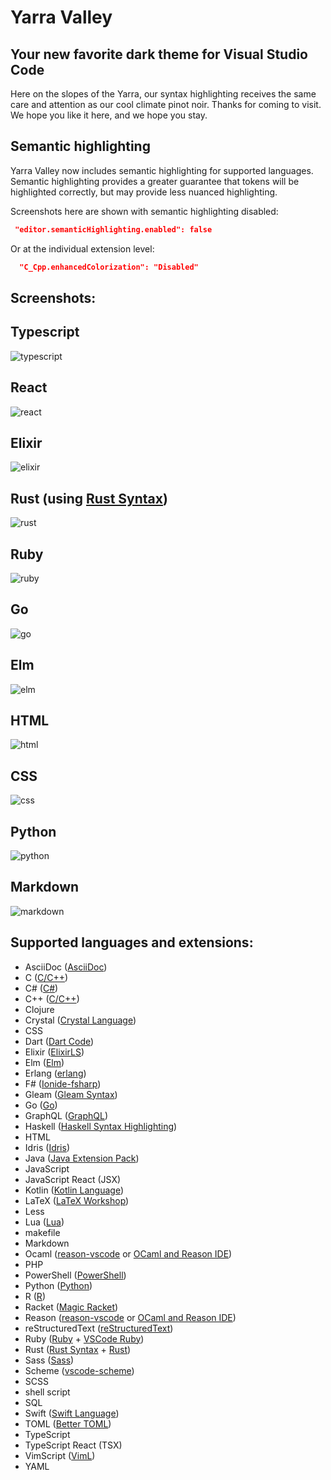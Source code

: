 # Yarra Valley
## Your new favorite dark theme for Visual Studio Code

Here on the slopes of the Yarra, our syntax highlighting receives the same care and attention as our cool climate pinot noir. Thanks for coming to visit. We hope you like it here, and we hope you stay.

## Semantic highlighting

Yarra Valley now includes semantic highlighting for supported languages. Semantic highlighting provides a greater guarantee that tokens will be highlighted correctly, but may provide less nuanced highlighting.

Screenshots here are shown with semantic highlighting disabled:

```json
 "editor.semanticHighlighting.enabled": false
```

Or at the individual extension level:

```json
  "C_Cpp.enhancedColorization": "Disabled"
```

## Screenshots:

## Typescript
![typescript](./images/typescript.png)

## React
![react](./images/react.png)

## Elixir
![elixir](./images/elixir.png)

## Rust (using [Rust Syntax][])
![rust](./images/rust.png)

## Ruby
![ruby](./images/ruby.png)

## Go
![go](./images/go.png)

## Elm
![elm](./images/elm.png)

## HTML
![html](./images/html.png)

## CSS
![css](./images/css.png)

## Python
![python](./images/python.png)

## Markdown
![markdown](./images/markdown.png)

## Supported languages and extensions:

- AsciiDoc ([AsciiDoc][])
- C ([C/C++][])
- C# ([C#][])
- C++ ([C/C++][])
- Clojure
- Crystal ([Crystal Language][])
- CSS
- Dart ([Dart Code][])
- Elixir ([ElixirLS][])
- Elm ([Elm][])
- Erlang ([erlang][])
- F# ([Ionide-fsharp][])
- Gleam ([Gleam Syntax][])
- Go ([Go][])
- GraphQL ([GraphQL][])
- Haskell ([Haskell Syntax Highlighting][])
- HTML
- Idris ([Idris][])
- Java ([Java Extension Pack][])
- JavaScript
- JavaScript React (JSX)
- Kotlin ([Kotlin Language][])
- LaTeX ([LaTeX Workshop][])
- Less
- Lua ([Lua][])
- makefile
- Markdown
- Ocaml ([reason-vscode][] or [OCaml and Reason IDE][])
- PHP
- PowerShell ([PowerShell][])
- Python ([Python][])
- R ([R][])
- Racket ([Magic Racket][])
- Reason ([reason-vscode][] or [OCaml and Reason IDE][])
- reStructuredText ([reStructuredText][])
- Ruby ([Ruby][] + [VSCode Ruby][])
- Rust ([Rust Syntax][] + [Rust][])
- Sass ([Sass][])
- Scheme ([vscode-scheme][])
- SCSS
- shell script
- SQL
- Swift ([Swift Language][])
- TOML ([Better TOML][])
- TypeScript
- TypeScript React (TSX)
- VimScript ([VimL][])
- YAML

<!--
## Planned languages:
- AHK
- Julia
- Objective-C
- Perl
- Pony
- Scala
- TLA+
- Visual Basic
- Zig
-->

[AsciiDoc]: https://marketplace.visualstudio.com/items?itemName=joaompinto.asciidoctor-vscode
[Better TOML]: https://marketplace.visualstudio.com/items?itemName=bungcip.better-toml
[C/C++]: https://marketplace.visualstudio.com/items?itemName=ms-vscode.cpptools
[C/C++]: https://marketplace.visualstudio.com/items?itemName=ms-vscode.cpptools
[C#]: https://marketplace.visualstudio.com/items?itemName=ms-dotnettools.csharp
[Crystal Language]: https://marketplace.visualstudio.com/items?itemName=faustinoaq.crystal-lang
[Dart Code]: https://marketplace.visualstudio.com/items?itemName=Dart-Code.dart-code
[ElixirLS]: https://marketplace.visualstudio.com/items?itemName=JakeBecker.elixir-ls
[Elm]: https://marketplace.visualstudio.com/items?itemName=Elmtooling.elm-ls-vscode
[erlang]: https://marketplace.visualstudio.com/items?itemName=pgourlain.erlang
[Gleam Syntax]: https://marketplace.visualstudio.com/items?itemName=gleam-syntax.gleam-syntax
[Go]: https://marketplace.visualstudio.com/items?itemName=ms-vscode.Go
[GraphQL]: https://marketplace.visualstudio.com/items?itemName=Prisma.vscode-graphql
[Haskell Syntax Highlighting]: https://marketplace.visualstudio.com/items?itemName=justusadam.language-haskell
[Idris]: https://marketplace.visualstudio.com/items?itemName=zjhmale.Idris
[Ionide-fsharp]: https://marketplace.visualstudio.com/items?itemName=Ionide.Ionide-fsharp
[Java Extension Pack]: https://marketplace.visualstudio.com/items?itemName=vscjava.vscode-java-pack
[Kotlin Language]: https://marketplace.visualstudio.com/items?itemName=mathiasfrohlich.Kotlin
[LaTeX Workshop]: https://marketplace.visualstudio.com/items?itemName=James-Yu.latex-workshop
[Lua]: https://marketplace.visualstudio.com/items?itemName=sumneko.lua
[Magic Racket]: https://marketplace.visualstudio.com/items?itemName=evzen-wybitul.magic-racket
[OCaml and Reason IDE]: https://marketplace.visualstudio.com/items?itemName=freebroccolo.reasonml
[PowerShell]: https://marketplace.visualstudio.com/items?itemName=ms-vscode.PowerShell
[Python]: https://marketplace.visualstudio.com/items?itemName=ms-python.python
[R]: https://marketplace.visualstudio.com/items?itemName=Ikuyadeu.r
[reason-vscode]: https://marketplace.visualstudio.com/items?itemName=jaredly.reason-vscode
[reStructuredText]: https://marketplace.visualstudio.com/items?itemName=lextudio.restructuredtext
[Ruby]: https://marketplace.visualstudio.com/items?itemName=rebornix.Ruby
[Rust]: https://marketplace.visualstudio.com/items?itemName=rust-lang.rust
[Rust Syntax]: https://marketplace.visualstudio.com/items?itemName=dustypomerleau.rust-syntax
[Sass]: https://marketplace.visualstudio.com/items?itemName=Syler.sass-indented
[Swift Language]: https://marketplace.visualstudio.com/items?itemName=Kasik96.swift
[VimL]: https://marketplace.visualstudio.com/items?itemName=XadillaX.viml
[VSCode Ruby]: https://marketplace.visualstudio.com/items?itemName=wingrunr21.vscode-ruby
[vscode-scheme]: https://marketplace.visualstudio.com/items?itemName=sjhuangx.vscode-scheme

